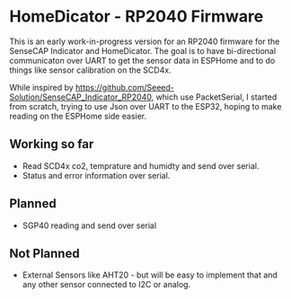 # HomeDicator - RP2040 Firmware

This is an early work-in-progress version for an RP2040 firmware for the SenseCAP Indicator and HomeDicator.
The goal is to have bi-directional communicaton over UART to get the sensor data in ESPHome and to do things like sensor calibration on the SCD4x.

While inspired by https://github.com/Seeed-Solution/SenseCAP_Indicator_RP2040, which use PacketSerial, I started from scratch, trying to use Json over UART to the ESP32, hoping to make reading on the ESPHome side easier.

## Working so far
* Read SCD4x co2, temprature and humidty and send over serial.
* Status and error information over serial.

## Planned
* SGP40 reading and send over serial

## Not Planned
* External Sensors like AHT20 - but will be easy to implement that and any other sensor connected to I2C or analog.
